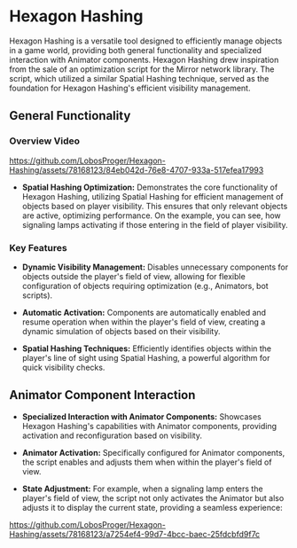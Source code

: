 # Hexagon Hashing

Hexagon Hashing is a versatile tool designed to efficiently manage objects in a game world, providing both general functionality and specialized interaction with Animator components. Hexagon Hashing drew inspiration from the sale of an optimization script for the Mirror network library. The script, which utilized a similar Spatial Hashing technique, served as the foundation for Hexagon Hashing's efficient visibility management.

## General Functionality

### Overview Video

https://github.com/LobosProger/Hexagon-Hashing/assets/78168123/84eb042d-76e8-4707-933a-517efea17993

- **Spatial Hashing Optimization:** Demonstrates the core functionality of Hexagon Hashing, utilizing Spatial Hashing for efficient management of objects based on player visibility. This ensures that only relevant objects are active, optimizing performance. On the example, you can see, how signaling lamps activating if those entering in the field of player visibility.

### Key Features
- **Dynamic Visibility Management:** Disables unnecessary components for objects outside the player's field of view, allowing for flexible configuration of objects requiring optimization (e.g., Animators, bot scripts).

- **Automatic Activation:** Components are automatically enabled and resume operation when within the player's field of view, creating a dynamic simulation of objects based on their visibility.

- **Spatial Hashing Techniques:** Efficiently identifies objects within the player's line of sight using Spatial Hashing, a powerful algorithm for quick visibility checks.

## Animator Component Interaction

- **Specialized Interaction with Animator Components:** Showcases Hexagon Hashing's capabilities with Animator components, providing activation and reconfiguration based on visibility.

- **Animator Activation:** Specifically configured for Animator components, the script enables and adjusts them when within the player's field of view.

- **State Adjustment:** For example, when a signaling lamp enters the player's field of view, the script not only activates the Animator but also adjusts it to display the current state, providing a seamless experience:

https://github.com/LobosProger/Hexagon-Hashing/assets/78168123/a7254ef4-99d7-4bcc-baec-25fdcbfd9f7c
